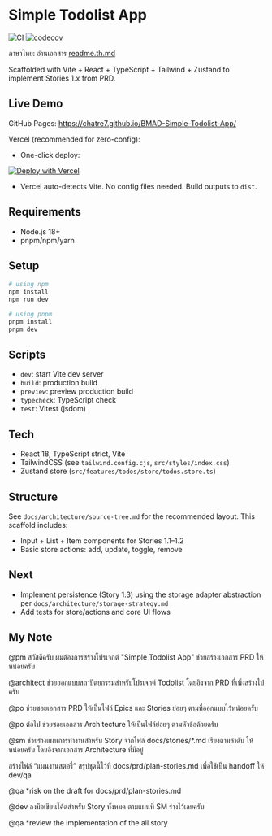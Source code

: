 # Simple Todolist App

[![CI](https://github.com/chatre7/BMAD-Simple-Todolist-App/actions/workflows/ci.yml/badge.svg)](https://github.com/chatre7/BMAD-Simple-Todolist-App/actions/workflows/ci.yml)
[![codecov](https://codecov.io/gh/chatre7/BMAD-Simple-Todolist-App/branch/main/graph/badge.svg)](https://codecov.io/gh/chatre7/BMAD-Simple-Todolist-App)

ภาษาไทย: อ่านเอกสาร [readme.th.md](readme.th.md)

Scaffolded with Vite + React + TypeScript + Tailwind + Zustand to implement Stories 1.x from PRD.

## Live Demo

GitHub Pages: https://chatre7.github.io/BMAD-Simple-Todolist-App/

Vercel (recommended for zero-config):
- One-click deploy:

[![Deploy with Vercel](https://vercel.com/button)](https://vercel.com/new/clone?repository-url=https://github.com/chatre7/BMAD-Simple-Todolist-App)

- Vercel auto-detects Vite. No config files needed. Build outputs to `dist`.

## Requirements
- Node.js 18+
- pnpm/npm/yarn

## Setup
```bash
# using npm
npm install
npm run dev

# using pnpm
pnpm install
pnpm dev
```

## Scripts
- `dev`: start Vite dev server
- `build`: production build
- `preview`: preview production build
- `typecheck`: TypeScript check
- `test`: Vitest (jsdom)

## Tech
- React 18, TypeScript strict, Vite
- TailwindCSS (see `tailwind.config.cjs`, `src/styles/index.css`)
- Zustand store (`src/features/todos/store/todos.store.ts`)

## Structure
See `docs/architecture/source-tree.md` for the recommended layout. This scaffold includes:
- Input + List + Item components for Stories 1.1–1.2
- Basic store actions: add, update, toggle, remove

## Next
- Implement persistence (Story 1.3) using the storage adapter abstraction per `docs/architecture/storage-strategy.md`
- Add tests for store/actions and core UI flows


## My Note
@pm สวัสดีครับ ผมต้องการสร้างโปรเจกต์ "Simple Todolist App" ช่วยสร้างเอกสาร PRD ให้หน่อยครับ

@architect ช่วยออกแบบสถาปัตยกรรมสำหรับโปรเจกต์ Todolist โดยอิงจาก PRD ที่เพิ่งสร้างไปครับ

@po ช่วยซอยเอกสาร PRD ให้เป็นไฟล์ Epics และ Stories ย่อยๆ ตามที่ออกแบบไว้หน่อยครับ

@po ต่อไป ช่วยซอยเอกสาร Architecture ให้เป็นไฟล์ย่อยๆ ตามหัวข้อด้วยครับ

@sm ช่วยร่างแผนการทำงานสำหรับ Story จากไฟล์ docs/stories/*.md เรียงตามลำดับ ให้หน่อยครับ โดยอิงจากเอกสาร Architecture ที่มีอยู่

สร้างไฟล์ “แผนงานสตอรี่” สรุปชุดนี้ไว้ที่ docs/prd/plan-stories.md เพื่อใช้เป็น handoff ให้ dev/qa

@qa *risk on the draft for docs/prd/plan-stories.md

@dev ลงมือเขียนโค้ดสำหรับ Story ทั้งหมด ตามแผนที่ SM ร่างไว้เลยครับ

@qa *review the implementation of the all story
